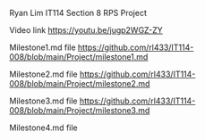 Ryan Lim
IT114 Section 8
RPS Project

Video link
https://youtu.be/jugp2WGZ-ZY

Milestone1.md file
https://github.com/rl433/IT114-008/blob/main/Project/milestone1.md

Milestone2.md file
https://github.com/rl433/IT114-008/blob/main/Project/milestone2.md

Milestone3.md file
https://github.com/rl433/IT114-008/blob/main/Project/milestone3.md

Milestone4.md file
